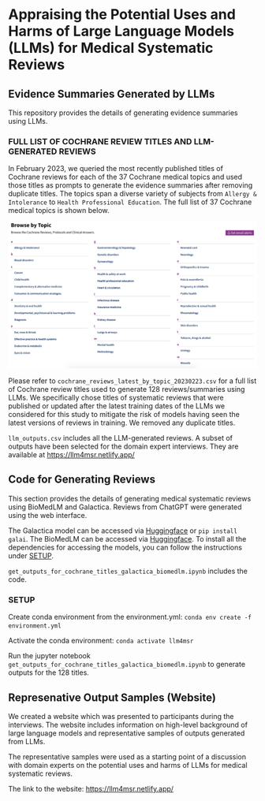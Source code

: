 # Appraising the Potential Uses and Harms of Large Language Models (LLMs) for Medical Systematic Reviews

## Evidence Summaries Generated by LLMs

This repository provides the details of generating evidence summaries using LLMs.

### FULL LIST OF COCHRANE REVIEW TITLES AND LLM-GENERATED REVIEWS

In February 2023, we queried the most recently published titles of Cochrane reviews for each of the 37 Cochrane medical topics and used those titles as prompts to generate the evidence summaries after removing duplicate titles. 
The topics span a diverse variety of subjects from `Allergy & Intolerance` to `Health Professional Education`. The full list of 37 Cochrane medical topics is shown below.

![list of Cochrane topics](./Cochrane_Browse_by_Topic_20230223.png)

Please refer to `cochrane_reviews_latest_by_topic_20230223.csv` for a full list of Cochrane review titles used to generate 128 reviews/summaries using LLMs.
We specifically chose titles of systematic reviews that were published or updated after the latest training dates of the LLMs we considered for this study to mitigate the risk of models having seen the latest versions of reviews in training. We removed any duplicate titles.

`llm_outputs.csv` includes all the LLM-generated reviews.
A subset of outputs have been selected for the domain expert interviews. They are available at https://llm4msr.netlify.app/

## Code for Generating Reviews

This section provides the details of generating medical systematic reviews using BioMedLM and Galactica. Reviews from ChatGPT were generated using the web interface.

The Galactica model can be accessed via [Huggingface](https://huggingface.co/facebook/galactica-6.7b) or `pip install galai`.
The BioMedLM can be accessed via [Huggingface](https://huggingface.co/stanford-crfm/BioMedLM).
To install all the dependencies for accessing the models, you can follow the instructions under [SETUP](#setup).

`get_outputs_for_cochrane_titles_galactica_biomedlm.ipynb` includes the code.

### SETUP

Create conda environment from the environment.yml: `conda env create -f environment.yml`

Activate the conda environment: `conda activate llm4msr`

Run the jupyter notebook `get_outputs_for_cochrane_titles_galactica_biomedlm.ipynb` to generate outputs for the 128 titles.

## Represenative Output Samples (Website)

We created a website which was presented to participants during the interviews. The website includes information on high-level background of large language models and representative samples of outputs generated from LLMs.

The representative samples were used as a starting point of a discussion with domain experts on the potential uses and harms of LLMs for medical systematic reviews.

The link to the website: https://llm4msr.netlify.app/
